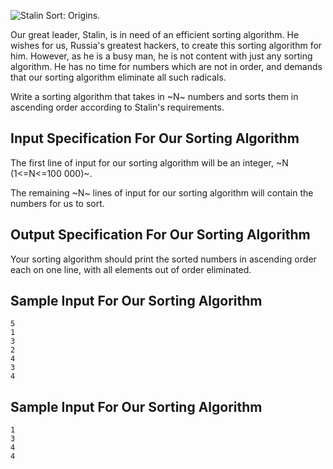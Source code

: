 ![Stalin Sort: Origins.](https://cdn.discordapp.com/attachments/368106422279471104/506435354623213579/x9triplll1v11.png)

Our great leader, Stalin, is in need of an efficient sorting algorithm. He wishes for us, Russia's greatest hackers, to create this sorting algorithm for him. However, as he is a busy man, he is not content with just any sorting algorithm. He has no time for numbers which are not in order, and demands that our sorting algorithm eliminate all such radicals. 

Write a sorting algorithm that takes in ~N~ numbers and sorts them in ascending order according to Stalin's requirements.

## Input Specification For Our Sorting Algorithm
The first line of input for our sorting algorithm will be an integer, ~N (1<=N<=100 000)~.

The remaining ~N~ lines of input for our sorting algorithm will contain the numbers for us to sort.

## Output Specification For Our Sorting Algorithm
Your sorting algorithm should print the sorted numbers in ascending order each on one line, with all elements out of order eliminated.

## Sample Input For Our Sorting Algorithm
```
5
1
3
2
4
3
4
```

## Sample Input For Our Sorting Algorithm
```
1
3
4
4
```